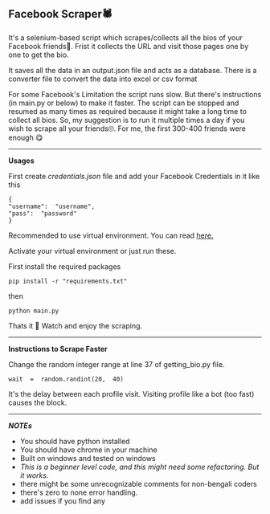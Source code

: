 ## **Facebook Scraper🕷**

It's a selenium-based script which scrapes/collects all the bios of your Facebook friends👼.
Frist it collects the URL and visit those pages one by one to get the bio.

It saves all the data in an output.json file and acts as a database. There is a converter file to convert the data into excel or csv format

For some Facebook's Limitation the script runs slow. But there's instructions (in main.py or below) to make it faster.
The script can be stopped and resumed as many times as required because it might take a long time to collect all bios.
So, my suggestion is to run it multiple times a day if you wish to scrape all your friends🙄.
For me, the first 300-400 friends were enough 😋

---

**Usages**

First create _credentials.json_ file and add your Facebook Credentials in it like this

```
{
"username":  "username",
"pass":  "password"
}
```

Recommended to use virtual environment. You can read [here.](https://dev.to/ngazetungue/python-script-in-virtual-environment-beginners-guide-h6d)

Activate your virtual environment or just run these.

First install the required packages

    pip install -r "requirements.txt"

then

    python main.py

Thats it 🥰 Watch and enjoy the scraping.

---

**Instructions to Scrape Faster**

Change the random integer range at line 37 of getting_bio.py file.

    wait  =  random.randint(20,  40)

It's the delay between each profile visit. Visiting profile like a bot (too fast) causes the block.

---

**_NOTEs_**

- You should have python installed
- You should have chrome in your machine
- Built on windows and tested on windows
- _This is a beginner level code, and this might need some refactoring. But it works._
- there might be some unrecognizable comments for non-bengali coders
- there's zero to none error handling.
- add issues if you find any
